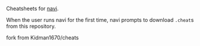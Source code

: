 Cheatsheets for [navi](https://github.com/denisidoro/navi).

When the user runs navi for the first time, navi prompts to download `.cheat`s from this repository.

fork from  Kidman1670/cheats
